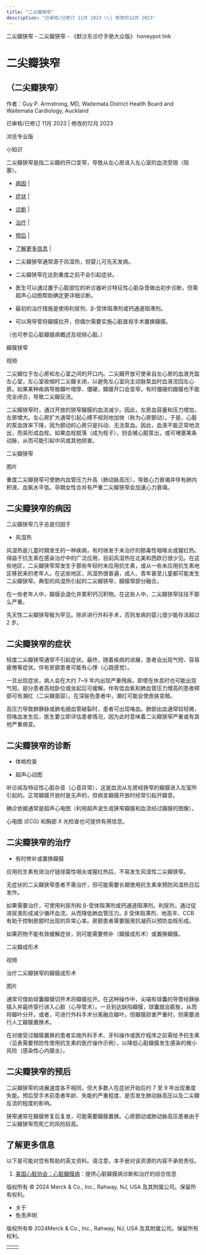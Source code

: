 ```yaml
---
title: "二尖瓣狭窄"
description: "已审核/已修订 11月 2023 \\| 修改的12月 2023"
---
```


﻿二尖瓣狭窄 \- 二尖瓣狭窄 \- 《默沙东诊疗手册大众版》 honeypot link

# 二尖瓣狭窄

## （二尖瓣狭窄）

作者：Guy P. Armstrong, MD, Waitemata District Health Board and Waitemata Cardiology,
Auckland

已审核/已修订 11月 2023 \| 修改的12月 2023

浏览专业版

小知识

二尖瓣狭窄是指二尖瓣的开口变窄，导致从左心房进入左心室的血流受阻（阻塞）。

- [病因](#病因_v720344_zh) \|
- [症状](#症状_v720354_zh) \|
- [诊断](#诊断_v26441875_zh) \|
- [治疗](#治疗_v720361_zh) \|
- [预后](#预后_v86116083_zh) \|
- [了解更多信息](#了解更多信息_v54782133_zh) \|

- 二尖瓣狭窄通常源于风湿热，但婴儿可先天发病。

- 二尖瓣狭窄在达到重度之前不会引起症状。

- 医生可以通过置于心脏部位的听诊器听诊特征性心脏杂音做出初步诊断，但需超声心动图帮助确定更详细诊断。

- 最初的治疗措施是使用利尿剂、β-受体阻滞剂或钙通道阻滞剂。

- 可以用导管将瓣膜拉开，但偶尔需要实施心脏直视手术置换瓣膜。


（也可参见心脏瓣膜病概述及视频心脏。）

瓣膜狭窄



视频

二尖瓣位于左心房和左心室之间的开口内。二尖瓣开放可使来自左心房的血液充盈左心室，左心室收缩时二尖瓣关闭，以避免左心室向主动脉泵血时血液流回左心房。如果某种疾病导致瓣叶增厚、僵硬，瓣膜开口会变窄。有时僵硬的瓣膜也不能完全闭合，导致二尖瓣反流。

二尖瓣狭窄时，通过开放的狭窄瓣膜的血流减少。因此，左房血容量和压力增加，左房增大。左心房扩大通常引起心搏不规则地加快（称为心房颤动）。于是，心脏的泵血效率下降，因为颤动的心房只是抖动、无法泵血。因此，血液不能正常地流出，而易形成血栓。如果血栓脱落（成为栓子），则会被心脏泵出，或可堵塞某条动脉，从而可能引起中风或其他损害。

二尖瓣狭窄



图片

重度二尖瓣狭窄可使肺内血管压力升高（肺动脉高压），导致心力衰竭并伴有肺内积液、血氧水平低。孕期女性合并有严重二尖瓣狭窄会加速心力衰竭。

## 二尖瓣狭窄的病因

二尖瓣狭窄几乎总是归因于

- 风湿热


风湿热是儿童时期发生的一种疾病，有时继发于未治疗的脓毒性咽喉炎‭或猩红热。得益于抗生素在感染治疗中的广泛应用，目前风湿热在北美和西欧已很少见。在这些地区，二尖瓣狭窄常发生于那些年轻时未应用抗生素，或从一些未应用抗生素地区移民来的老年人。在这些地区，风湿热很普遍，成人、青年甚至儿童都可能发生二尖瓣狭窄。典型的风湿热引起的二尖瓣狭窄，瓣膜常部分融合。

在一些老年人中，瓣膜会退化并累积钙沉积物。在这些人中，二尖瓣狭窄往往不那么严重。

先天性二尖瓣狭窄极为罕见。除非进行外科手术，否则发病的婴儿很少能存活超过 2 岁。

## 二尖瓣狭窄的症状

轻度二尖瓣狭窄通常不引起症状。最终，随着疾病的进展，患者会出现气短、容易疲倦等症状。伴有房颤患者可能有心悸（心跳感觉）。

一旦出现症状，病人会在大约 7~9 年内出现严重残疾。即使在休息时也可能出现气短。部分患者高枕卧位或坐起后可缓解。伴有低血氧和肺血管压力增高的患者颊部可有潮红（二尖瓣面容）。在深肤色患者中，潮红可能会使皮肤变暗。

高压力导致肺静脉或肺毛细血管破裂时，患者可出现咯血。肺部出血通常较轻微，但咯血发生后，医生要立即评估患者情况，因为此时意味着二尖瓣狭窄严重或有其他严重病变。

## 二尖瓣狭窄的诊断

- 体格检查

- 超声心动图


听诊闻及特征性心脏杂音（心音异常），这是血流从左房经狭窄的瓣膜进入左室所引起的。正常瓣膜开放时是无声的，但病变瓣膜开放时经常引起开瓣音。

确诊依据通常是超声心电图（利用超声波生成狭窄瓣膜和血流经过瓣膜的图像）。

心电图 (ECG) 和胸部 X 光检查也可提供有用信息。

## 二尖瓣狭窄的治疗

- 有时修补或置换瓣膜


应用抗生素有效治疗链球菌性咽炎或猩红热后，不易发生风湿性二尖瓣狭窄。

无症状的二尖瓣狭窄患者不需治疗，但可能需要长期使用抗生素来预防风湿热日后发作。

如果需要治疗，可使用利尿剂和 β-受体阻滞剂或钙通道阻滞剂。利尿剂，通过促进尿液形成减少循环血流，从而降低肺血管压力。β 受体阻滞剂、地高辛、CCB 有助于控制房颤时出现的异常心率。房颤患者需要服用抗凝药以预防血栓形成。

如果药物不能有效缓解症状，则可能需要修补（瓣膜成形术）或置换瓣膜。

二尖瓣成形术



视频

治疗二尖瓣狭窄的瓣膜成形术



图片

通常可借助球囊瓣膜切开术将瓣膜拉开。在这种操作中，尖端有球囊的导管经静脉插入并最终穿行进入心脏（心导管术）。一旦到达缺陷瓣膜，球囊就会膨胀，从而将瓣叶分开。或者，可进行外科手术分离融合瓣叶。但瓣膜损害严重时，则需要进行人工瓣膜置换术。

在对接受过瓣膜置换的患者实施外科手术、牙科操作或医疗程序之前需给予抗生素（见表需要预防性使用抗生素的医疗操作示例），以降低心脏瓣膜发生感染的微小风险（感染性心内膜炎）。

## 二尖瓣狭窄的预后

二尖瓣狭窄的进展速度各不相同，但大多数人在症状开始后约 7 至 9 年出现重度失能。预后受手术前患者年龄、失能的严重程度、是否发生肺动脉高压以及二尖瓣反流的程度的影响。

狭窄通常在瓣膜修复后复发，可能需要瓣膜置换。心房颤动或肺动脉高压患者由于二尖瓣狭窄而死亡的风险较高。

## 了解更多信息

以下是可能对您有帮助的英文资料。请注意，本手册对该资源的内容不承担责任。

1. [美国心脏协会：心脏瓣膜病](https://www.heart.org/en/health-topics/heart-valve-problems-and-disease)：提供心脏瓣膜病诊断和治疗的综合信息




版权所有 © 2024
Merck & Co., Inc., Rahway, NJ, USA 及其附属公司。保留所有权利。

- 关于
- 免责声明

版权所有© 2024Merck & Co., Inc., Rahway, NJ, USA 及其附属公司。保留所有权利。

|     |     |
| --- | --- |
|  |  |